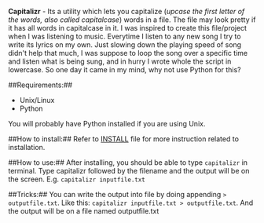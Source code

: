 **Capitalizr** - Its a utility which lets you capitalize (*upcase the first letter of the words, also called capitalcase*) words in a file. The file may look pretty if it has all words in capitalcase in it. I was inspired to create this file/project when I was listening to music. Everytime I listen to any new song I try to write its lyrics on my own. Just slowing down the playing speed of song didn't help that much, I was suppose to loop the song over a specific time and listen what is being sung, and in hurry I wrote whole the script in lowercase. So one day it came in my mind, why not use Python for this?

##Requirements:##
 * Unix/Linux
 * Python

You will probably have Python installed if you are using Unix.

##How to install:##
Refer to [INSTALL](https://github.com/sntshkmr60/capitalizr/blob/master/INSTALL) file for more instruction related to installation.


##How to use:##
After installing, you should be able to type `capitalizr` in terminal. Type capitalizr followed by the filename and the output will be on the screen. E.g. `capitalizr inputfile.txt`

##Tricks:##
You can write the output into file by doing appending `> outputfile.txt`. Like this: `capitalizr inputfile.txt > outputfile.txt`. And the output will be on a file named outputfile.txt
